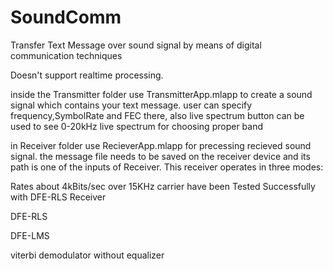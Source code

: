 # SoundComm

Transfer Text Message over sound signal by means of digital communication techniques

Doesn't support realtime processing.

inside the Transmitter folder use TransmitterApp.mlapp to create a sound signal which contains your text message. user can specify frequency,SymbolRate and FEC there, also live spectrum button can be used to see 0-20kHz live spectrum for choosing proper band

in Receiver folder use RecieverApp.mlapp for precessing recieved sound signal. the message file needs to be saved on the receiver device and its path is one of the inputs of Receiver. This receiver operates in three modes:

Rates about 4kBits/sec over 15KHz carrier have been Tested Successfully with DFE-RLS Receiver


DFE-RLS

DFE-LMS

viterbi demodulator without equalizer

